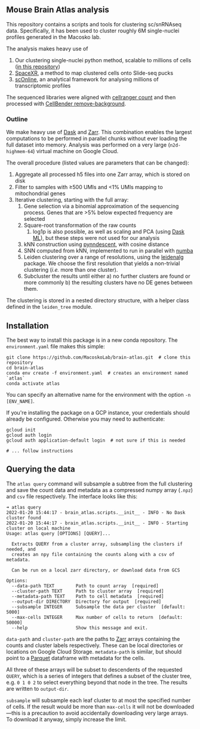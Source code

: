 ## Mouse Brain Atlas analysis

This repository contains a scripts and tools for clustering sc/snRNAseq data. Specifically, it has been used to cluster roughly 6M single-nuclei profiles generated in the Macosko lab.

The analysis makes heavy use of

1. Our clustering single-nuclei python method, scalable to millions of cells ([in this repository](https://github.com/MacoskoLab/brain-atlas/tree/main/clustering))
2. [SpaceXR](https://github.com/dmcable/spacexr), a method to map clustered cells onto Slide-seq pucks
3. [scOnline](https://app.terra.bio/#workspaces/fbrihuman/sconline_integrative_analysis), an analytical framework for analysing millions of transcriptomic profiles

The sequenced libraries were aligned with [cellranger count](https://support.10xgenomics.com/single-cell-gene-expression/software/pipelines/latest/using/count) and then processed with [CellBender remove-background](https://cellbender.readthedocs.io/en/latest/usage/index.html).

### Outline

We make heavy use of [Dask](https://dask.org/) and [Zarr](https://zarr.readthedocs.io/). This combination enables the largest computations to be performed in parallel chunks without ever loading the full dataset into memory. Analysis was performed on a very large (`n2d-highmem-64`) virtual machine on Google Cloud.

The overall procedure (listed values are parameters that can be changed):

 1. Aggregate all processed h5 files into one Zarr array, which is stored on disk
 2. Filter to samples with ≥500 UMIs and <1% UMIs mapping to mitochondrial genes
 3. Iterative clustering, starting with the full array:
    1. Gene selection via a binomial approximation of the sequencing process. Genes that are >5% below expected frequency are selected
    2. Square-root transformation of the raw counts
       1. log1p is also possible, as well as scaling and PCA (using [Dask ML](https://ml.dask.org/modules/generated/dask_ml.decomposition.IncrementalPCA.html)), but these steps were not used for our analysis
    3. kNN construction using [pynndescent](https://pynndescent.readthedocs.io/), with cosine distance
    4. SNN computed from kNN, implemented to run in parallel with [numba](https://numba.pydata.org/)
    5. Leiden clustering over a range of resolutions, using the [leidenalg](https://leidenalg.readthedocs.io/en/latest/intro.html) package. We choose the first resolution that yields a non-trivial clustering (*i.e.* more than one cluster).
    6. Subcluster the results until either a) no further clusters are found or more commonly b) the resulting clusters have no DE genes between them.

The clustering is stored in a nested directory structure, with a helper class defined in the `leiden_tree` module.

## Installation

The best way to install this package is in a new conda repository. The `environment.yaml` file makes this simple:

```shell
git clone https://github.com/MacoskoLab/brain-atlas.git  # clone this repository
cd brain-atlas
conda env create -f environment.yaml  # creates an environment named `atlas`
conda activate atlas
```

You can specify an alternative name for the environment with the option `-n [ENV_NAME]`.

If you're installing the package on a GCP instance, your credentials should already be configured. Otherwise you may need to authenticate:

```shell
gcloud init
gcloud auth login
gcloud auth application-default login  # not sure if this is needed

# ... follow instructions
```

## Querying the data

The `atlas query` command will subsample a subtree from the full clustering and save the count data and metadata as a compressed numpy array (`.npz`) and `csv` file respectively. The interface looks like this:

```
➜ atlas query
2022-01-20 15:44:17 - brain_atlas.scripts.__init__ - INFO - No Dask cluster found
2022-01-20 15:44:17 - brain_atlas.scripts.__init__ - INFO - Starting cluster on local machine
Usage: atlas query [OPTIONS] [QUERY]...

  Extracts QUERY from a cluster array, subsampling the clusters if needed, and
  creates an npy file containing the counts along with a csv of metadata.

  Can be run on a local zarr directory, or download data from GCS

Options:
  --data-path TEXT        Path to count array  [required]
  --cluster-path TEXT     Path to cluster array  [required]
  --metadata-path TEXT    Path to cell metadata  [required]
  --output-dir DIRECTORY  Directory for output  [required]
  --subsample INTEGER     Subsample the data per cluster  [default: 5000]
  --max-cells INTEGER     Max number of cells to return  [default: 50000]
  --help                  Show this message and exit.
```

`data-path` and `cluster-path` are the paths to [Zarr](https://zarr.readthedocs.io/) arrays containing the counts and cluster labels respectively. These can be local directories or locations on Google Cloud Storage. `metadata-path` is similar, but should point to a [Parquet](https://parquet.apache.org/) dataframe with metadata for the cells.

All three of these arrays will be subset to descendents of the requested `QUERY`, which is a series of integers that defines a subset of the cluster tree, e.g. `0 1 0 2` to select everything beyond that node in the tree. The results are written to `output-dir`.

`subsample` will subsample each leaf cluster to at most the specified number of cells. If the result would be more than `max-cells` it will not be downloaded&mdash;this is a precaution to avoid accidentally downloading very large arrays. To download it anyway, simply increase the limit.
